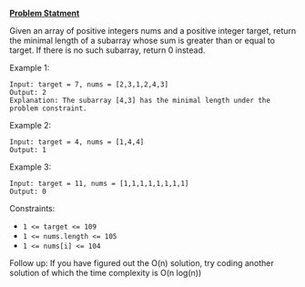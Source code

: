 **[Problem Statment](https://leetcode.com/problems/minimum-size-subarray-sum/)**

Given an array of positive integers nums and a positive integer target, return the minimal length of a subarray whose sum is greater than or equal to target. If there is no such subarray, return 0 instead.

 

Example 1:
```
Input: target = 7, nums = [2,3,1,2,4,3]
Output: 2
Explanation: The subarray [4,3] has the minimal length under the problem constraint.
```
Example 2:
```
Input: target = 4, nums = [1,4,4]
Output: 1
```
Example 3:
```
Input: target = 11, nums = [1,1,1,1,1,1,1,1]
Output: 0
```

Constraints:

- `1 <= target <= 109`
- `1 <= nums.length <= 105`
- `1 <= nums[i] <= 104`
 

Follow up: If you have figured out the O(n) solution, try coding another solution of which the time complexity is O(n log(n))